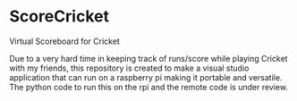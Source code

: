 # ScoreCricket
Virtual Scoreboard for Cricket


Due to a very hard time in keeping track of runs/score while playing Cricket with my friends, this repository is created to make a visual
studio application that can run on a raspberry pi making it portable and versatile. The python code to run this on the rpi and the remote code is under review.
